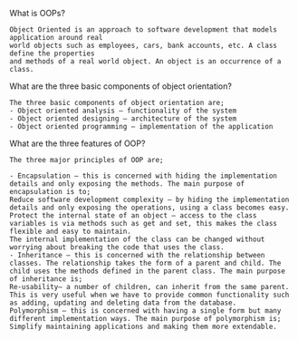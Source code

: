 What is OOPs?

    Object Oriented is an approach to software development that models application around real 
    world objects such as employees, cars, bank accounts, etc. A class define the properties 
    and methods of a real world object. An object is an occurrence of a class.

What are the three basic components of object orientation?

    The three basic components of object orientation are;
    - Object oriented analysis – functionality of the system
    - Object oriented designing – architecture of the system
    - Object oriented programming – implementation of the application

What are the three features of OOP?

    The three major principles of OOP are;

    - Encapsulation – this is concerned with hiding the implementation details and only exposing the methods. The main purpose of encapsulation is to;
    Reduce software development complexity – by hiding the implementation details and only exposing the operations, using a class becomes easy.
    Protect the internal state of an object – access to the class variables is via methods such as get and set, this makes the class flexible and easy to maintain.
    The internal implementation of the class can be changed without worrying about breaking the code that uses the class.
    - Inheritance – this is concerned with the relationship between classes. The relationship takes the form of a parent and child. The child uses the methods defined in the parent class. The main purpose of inheritance is;
    Re-usability– a number of children, can inherit from the same parent. This is very useful when we have to provide common functionality such as adding, updating and deleting data from the database.
    Polymorphism – this is concerned with having a single form but many different implementation ways. The main purpose of polymorphism is;
    Simplify maintaining applications and making them more extendable.

